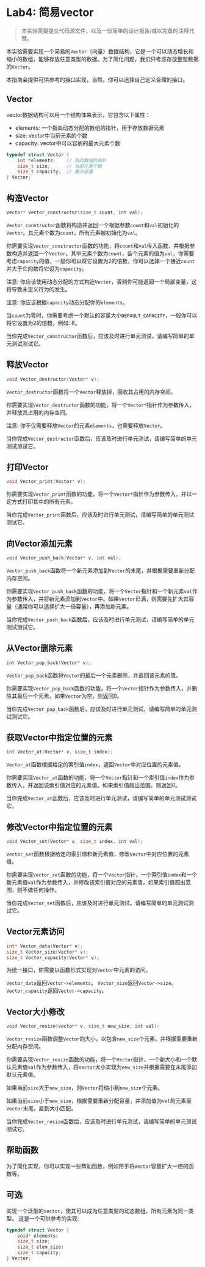 # Lab4: 简易vector

> 本实验需要提交代码源文件，以及一份简单的设计报告/或以完备的注释代替。

本实验需要实现一个简易的`Vector`（向量）数据结构，它是一个可以动态增长和缩小的数组，能够存放任意类型的数据。为了简化问题，我们只考虑存放整型数据的`Vector`。

本指南会提供可供参考的接口实现，当然，你可以选择自己定义合理的接口。

## Vector

vector数据结构可以用一个结构体来表示，它包含以下属性：

- elements: 一个指向动态分配的数组的指针，用于存放数据元素
- size: vector中当前元素的个数
- capacity: vector中可以容纳的最大元素个数

```C
typedef struct Vector {
    int *elements;    // 指向数组的指针
    size_t size;      // 当前元素个数
    size_t capacity;  // 最大容量
} Vector;
```

## 构造Vector

```C
Vector* Vector_constructor(size_t count, int val);
```

`Vector_constructor`函数将构造并返回一个根据参数`count`和`val`初始化的`Vector`。其元素个数为`count`，所有元素被初始化为`val`。

你需要实现`Vector_constructor`函数的功能，将`count`和`val`传入函数，并根据参数构造并返回一个`Vector`。其中元素个数为`count`，各个元素的值为`val`，你需要考虑`capacity`的值，一般你可以将它设置为2的倍数，你可以选择一个接近`count`并大于它的数将它设为`capacity`。

注意: 你应该使用动态分配的方式构造`Vector`，否则你可能返回一个局部变量，这将导致未定义行为的发生。

注意: 你应该根据`capacity`动态分配你的`elements`。

当`count`为零时，你需要考虑一个默认的容量大小`DEFAULT_CAPACITY`，一般你可以将它设置为2的倍数，例如: 8。

当你完成`Vector_constructor`函数后，应该及时进行单元测试，请编写简单的单元测试测试它。

## 释放Vector

```C
void Vector_destructor(Vector* v);
```

`Vector_destructor`函数将一个`Vector`释放掉，回收其占用的内存空间。

你需要实现`Vector_destructor`函数的功能，将一个`Vector*`指针作为参数传入，并释放其占用的内存空间。

注意: 你不仅需要释放`Vector`的元素`elements`，也需要释放`Vector`。

当你完成`Vector_destructor`函数后，应该及时进行单元测试，请编写简单的单元测试测试它。

## 打印Vector

```C
void Vector_print(Vector* v);
```

你需要实现`Vector_print`函数的功能，将一个`Vector*`指针作为参数传入，并以一定方式打印其中的所有元素。

当你完成`Vector_print`函数后，应该及时进行单元测试，请编写简单的单元测试测试它。

## 向Vector添加元素

```C
void Vector_push_back(Vector* v, int val);
```

`Vector_push_back`函数将一个新元素添加到`Vector`的末尾，并根据需要重新分配内存空间。

你需要实现`Vector_push_back`函数的功能，将一个`Vector`指针和一个新元素`val`作为参数传入，并将新元素添加到`Vector`中。如果`Vector`已满，则需要先扩大其容量（通常你可以选择扩大一倍容量），再添加新元素。

当你完成`Vector_push_back`函数后，应该及时进行单元测试，请编写简单的单元测试测试它。

## 从Vector删除元素

```C
int Vector_pop_back(Vector* v);
```

`Vector_pop_back`函数将`Vector`的最后一个元素删除，并返回该元素的值。

你需要实现`Vector_pop_back`函数的功能，将一个`Vector`指针作为参数传入，并删除其最后一个元素。如果`Vector`为空，则返回0。

当你完成`Vector_pop_back`函数后，应该及时进行单元测试，请编写简单的单元测试测试它。

## 获取Vector中指定位置的元素

```C
int Vector_at(Vector* v, size_t index);
```

`Vector_at`函数根据给定的索引值`index`，返回`Vector`中对应位置的元素值。

你需要实现`Vector_at`函数的功能，将一个`Vector`指针和一个索引值`index`作为参数传入，并返回该索引值对应的元素值。如果索引值超出范围，则返回0。

当你完成`Vector_at`函数后，应该及时进行单元测试，请编写简单的单元测试测试它。

## 修改Vector中指定位置的元素

```C
void Vector_set(Vector* v, size_t index, int val);
```

`Vector_set`函数根据给定的索引值和新元素值，修改`Vector`中对应位置的元素值。

你需要实现`Vector_set`函数的功能，将一个`Vector`指针，一个索引值`index`和一个新元素值`val`作为参数传入，并修改该索引值对应的元素值。如果索引值超出范围，则不做任何操作。

当你完成`Vector_set`函数后，应该及时进行单元测试，请编写简单的单元测试测试它。

## Vector元素访问

```C
int* Vector_data(Vector* v);
size_t Vector_size(Vector* v);
size_t Vector_capacity(Vector* v);
```

为统一接口，你需要以函数形式实现对`Vector`中元素的访问。

`Vector_data`返回`Vector->elements`。
`Vector_size`返回`Vector->size`。
`Vector_capacity`返回`Vector->capacity`。

## Vector大小修改

```C
void Vector_resize(vector* v, size_t new_size, int val);
```

`Vector_resize`函数调整`Vector`的大小，以包含`new_size`个元素，并根据需要重新分配内存空间。

你需要实现`Vector_resize`函数的功能，将一个`Vector`指针、一个新大小和一个默认元素值`val`作为参数传入，将`Vector`大小实现为`new_size`并根据需要在末尾添加默认元素值。

如果当前`size`大于`new_size`，则`Vector`将缩小到`new_size`个元素。

如果当前`size`小于`new_size`，根据需要重新分配容量，并添加值为`val`的元素至`Vector`末尾，直到大小匹配。

当你完成`Vector_resize`函数后，应该及时进行单元测试，请编写简单的单元测试测试它。

## 帮助函数

为了简化实现，你可以实现一些帮助函数，例如用于将`Vector`容量扩大一倍的函数等。

## 可选

实现一个泛型的`Vector`，使其可以成为任意类型的动态数组，所有元素为同一类型。
这是一个可供参考的实现:

```C
typedef struct Vector {
    void* elements;
    size_t size;
    size_t elem_size;
    size_t capacity;
} Vector;
```
